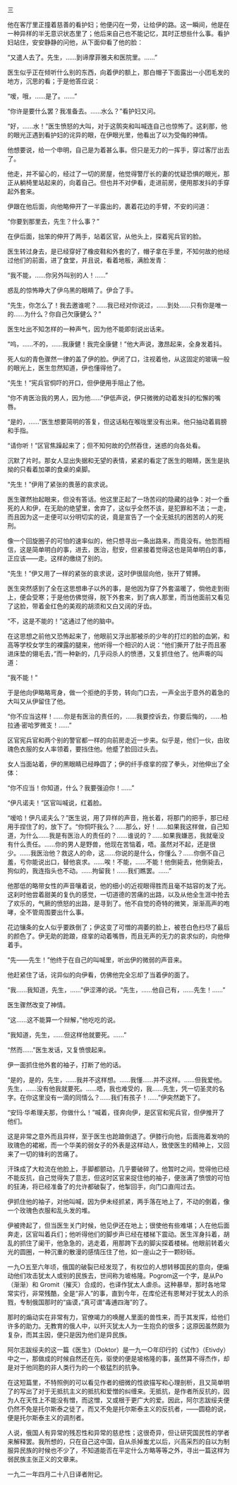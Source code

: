 三

  

他在客厅里正撞着慈善的看护妇；他便闪在一旁，让给伊的路。这一瞬间，他是在一种异样的半无意识状态里了；他后来自己也不能记忆，其时正想些什么事。看护妇站住，安安静静的问他，从下面仰看了他的脸：

“又遣人去了。先生，……到谛摩菲雅夫和医院里。……”

医生似乎正在倾听什么别的东西，向着伊的额上，那白帽子下面露出一小团毛发的地方，沉思的看；于是他答应说：

“嗳，哦，……是了。……”

“你许是要什么罢？我准备去。……水么？”看护妇又问。

“好，……水！”医生愤怒的大叫，对于这鹘突和叫喊连自己也惊怖了。这刹那，他的眼光正遇到看护妇的诧异的眼，在伊眼光里，他看出了以为受侮的神情。

他想要说，给一个申明，自己是为着甚么事。但只是无力的一挥手，穿过客厅出去了。

他走，并不留心的，经过了一切的房屋，他觉得警厅长的妻的忧疑恐惧的眼光，那正从躺椅里站起来的，向着自己。但也并不对伊看，走进前房，便用那发抖的手穿起外套来。

伊跟在他后面，向他略伸开了一半露出的，裹着花边的手臂，不安的问道：

“你要到那里去，先生？什么事？”

在伊后面，拙笨的伸开了两手，站着区官，从他头上，探着宪兵官的脸。

医生转过身去，是已经穿好了橡皮鞋和外套的了，帽子拿在手里，不知何故的他经过他们的前面，进了食堂，并且说，看着地板，满脸发青：

“我不能，……你另外叫别的人！……”

惑乱的惊怖睁大了伊乌黑的眼睛了。伊合了手。

“先生，你怎么了！我去邀谁呢？……我已经对你说过，……到处……只有你是唯一的……为什么？你自己欠康健么？”

医生吐出不知怎样的一种声气，因为他不能即刻说出话来。

“呜，……不的，……我康健！我完全康健！”他大声说，激昂起来，全身发着抖。

死人似的青色骤然一律的盖了伊的脸。伊闭了口，注视着他，从这固定的玻璃一般的眼光上，医生忽然知道，伊也懂得他了。

“先生！”宪兵官恫吓的开口，但伊便用手阻止了他。

“你不肯医治我的男人，因为他……”伊低声说，伊只微微的动着发抖的松懈的嘴唇。

“是的，……”医生想要简明的答复，但这话粘在喉咙里没有出来。他只抽动着肩膀和手指。

“请你听！”区官焦躁起来了；但不知何故的仍然吞住，迷惑的向各处看。

沉默了片时。那女人显出失据和无望的表情，紧紧的看定了医生的眼睛，医生是执拗的只看着加罩的食桌的桌脚。

“先生！”伊用了紧张的畏葸的哀求说。

医生骤然抬起眼来，但没有答话。他这里正起了一场苦闷的隐藏的战争：对一个垂死的人和伊，在无助的绝望里，舍弃了，这似乎全然不该，是犯罪和不法；一走，而且因为这一走便可以分明切实的说，竟是宣告了一个全无抵抗的困苦的人的死刑。

像一个回旋圈子的可怕的速率似的，他只想寻出一条出路来，而竟没有。他忽而相信，这是简单明白的事，进去，医治，慰安，但紧接着觉得这也是简单明白的事，正应该——走。这样的缴绕了别的。

“先生！”伊又用了一样的紧张的哀求说，这时伊很屈向他，张开了臂膊。

医生突然感到了全在这思想串子以外的事，是他因为穿了外套温暖了，倘他走到街上，便会受寒；于是他仿佛觉得，脱下外套来，到了病人那里，而当他面前又看见了这脸，带着金红色的美观的胡须和又白又阔的牙齿。

“不，这是不能的！”这通过了他的脑中。

在这思想之前他又恐怖起来了，他眼前又浮出那被杀的少年的打烂的脸的血粥，和高等学校女学生的裸露的腿来，他听得一个相识的人说：“他们撕开了肚子而且塞进床垫的翎毛去，”而一种新的，几乎闷杀人的愤懑，又复抓住他了。他声嘶的叫道：

“我不能！”

于是他向伊略略弯身，做一个拒绝的手势，转向门口去，一声全出于意外的着急的大叫又从伊留住了他。

“你不应当这样！……你是有医治的责任的，……我要控诉去，你要后悔的，……柏拉通·密哈罗微支！……”

区官宪兵官和两个别的警官都一样的向前房走近一步来。似乎是，他们一伙，由玫瑰色衣服的女人率领着，要挡住他。他蹙了脸回过头去。

女人当面站着，伊的黑眼睛已经睁圆了；伊的纤手痉挛的捏了拳头，对他伸出了全体：

“你不应当！你知道，什么？我要强迫你！……”

“伊凡诺夫！”区官叫喊说，红着脸。

“嗳哈！伊凡诺夫么？”医生说，用了异样的声音，拖长着，将那门的把手，那已经用手捏住了的，放下了。“你恫吓我么？……那么，好！……如果我这样做，自己知道，为什么……我是有医治人的责任的？……谁说的？……如果我嫌恶，我就毫没有什么责任。……你的男人是野兽，他现在苦恼着，唔。虽然对不起，还是很少。……我医治他？救这人的命，这……你说的是什么，你懂么？……你倒不自己羞，亏你能说出口，替他哀求。……唉！不能，……不能！他倒毙去，他倒毙去，狗似的，我连指头也不动。……拘留我！……我们瞧罢。……”

他那低的略带女性的声音嚷着说，他的细小的近视眼得胜而且毫不姑容的发了光。这刹时他尝着甜美的复仇的感觉，一切道德的苦痛的出路，以及从他全生涯中抢去了欢乐的，气厥的愤怒的出路，是寻到了。他不自觉的奇特的微笑，渐渐高声的咆哮，全不管周围要出什么事。

花边镶条的女人似乎要跌倒了；伊这变了可憎的凋萎的脸上，被苍白色扫尽了最后的颜色了。伊无助的跄踉，痉挛的动着嘴唇，而且无声的无力的哀求似的，向他伸着手。

“先——先生！”他终于在自己的叫喊里，听出伊的微弱的声音来。

他赶紧住了话，诧异似的向伊看，仿佛他完全忘却了当着伊的面了。

“我……我知道，先生，……”伊涩滞的说。“先生，……他自己有，……先生！……”

医生骤然改变了神情。

“这……这不能算一个辩解，”他吃吃的说。

“我知道，先生，……但这样他就要死。……”

“然而……”医生发话，又复愤恨起来。

伊一面抓住他外套的袖子，打断了他的话。

“是的，是的，先生，……我并不这样想。……我懂……并不这样。……但我爱他。先生，……没有他我就要死。……唔，我也难受的，我……先生，凭一切圣灵的名字。在你这里没有一滴的同情么？……我们有孩子！……”伊突然跪下了。

“安玛·华希理夫那，你做什么！”喊着，径奔向伊，是区官和宪兵官，但伊推开了他们。

这是非常之意外而且异样，至于医生也跄踉倒退了。伊膝行向他，后面拖着发响的玫瑰色的裙裾，而一个华美的弱女子的外表是这样动人，致使医生的精神上，又回来了一切的锋利的苦痛了。

汗珠成了大粒流在他脸上，手脚都颤动，几乎要破碎了。他暂时之间，觉得他已经不能反抗，自己觉得失了意志，但这时区官来捉住他的袖子，便涨满了愤恨的可怕的狂涛，将已经准备了的允许都破裂了，他掣回手，向门口直闯过去。

伊抓住他的袖子，对他叫喊，因为伊未经抓紧，两手落在地上了，不动的倒着，像一个玫瑰色衣服和乱头发的堆。

伊被搀起了，但当医生关门时候，他见伊还在地上；很使他有些难堪；人在他后面奔走，区官叫着兵们；他听得他们的脚步声已经在楼梯下震动。医生浑身抖着，胡乱的抓住了阑干，他急急的，逃走着，用那跨下去的脚尖探着楼梯。他眼前转着火光的圆圈，一种沉重的散漫的感情压住了他，如一座山之于一颗砂砾。

  

一九○五至六年顷，俄国的破裂已经发现了，有权位的人想转移国民的意向，便煽动他们攻击犹太人或别的民族去，世间称为坡格隆。Pogrom这一个字，是从Po（渐渐）和 Gromit（摧灭）合成的，也译作犹太人虐杀。这种暴举，那时各地常常实行，非常残酷，全是“非人”的事，直到今年，在库伦还有恩琴对于犹太人的杀戮，专制俄国那时的“庙谟，”真可谓“毒逋四海”的了。

那时的煽动实在非常有力，官僚竭力的唤醒人里面的兽性来，而于其发挥，给他们许多的助力。无教育的俄人中，以歼灭犹太人为一生抱负的很多；这原因虽然颇为复杂，而其主因，便只是因为他们是异民族。

阿尔志跋绥夫的这一篇《医生》（Doktor）是一九一○年印行的《试作》（Etivdy）中之一，那做成的时候自然还在先，驱使的便是坡格隆的事，虽然算不得杰作，却是对于他同胞的非人类行为的一个极猛烈的抗争。

在这短篇里，不特照例的可以看见作者的细微的性欲描写和心理剖析，且又简单明了的写出了对于无抵抗主义的抵抗和爱憎的纠缠来。无抵抗，是作者所反抗的，因为人在天性上不能没有憎，而这憎，又或根于更广大的爱。因此，阿尔志跋绥夫便仍然不免是托尔斯泰之徒了，而又不免是托尔斯泰主义的反抗者，——圆稳的说，便是托尔斯泰主义的调剂者。

人说，俄国人有异常的残忍性和异常的慈悲性；这很奇异，但让研究国民性的学者来解释罢。我所想的，只在自己这中国，自从杀掉蚩尤以后，兴高采烈的自以为制服异民族的时候也不少了，不知道能否在平定什么方略等等之外，寻出一篇这样为弱民族主张正义的文章来。

一九二一年四月二十八日译者附记。